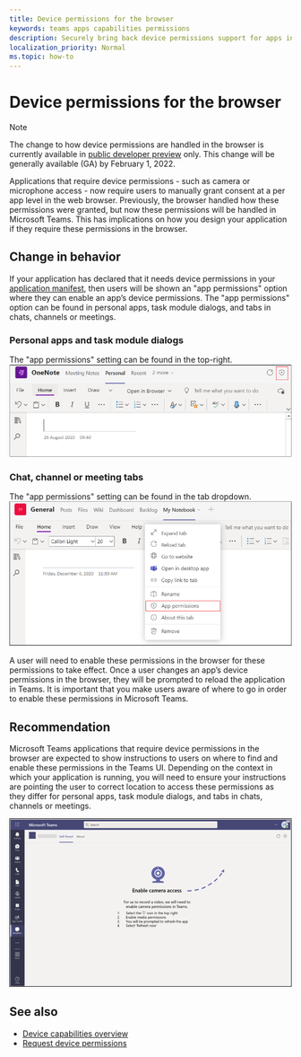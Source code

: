 ```yaml
---
title: Device permissions for the browser
keywords: teams apps capabilities permissions
description: Securely bring back device permissions support for apps in our web client
localization_priority: Normal
ms.topic: how-to
---
```


# Device permissions for the browser

> [!NOTE]
> The change to how device permissions are handled in the browser is currently available in [public developer preview](../../resources/dev-preview/developer-preview-intro.md) only. 
> This change will be generally available (GA) by February 1, 2022.

Applications that require device permissions - such as camera or microphone access - now require users to manually grant consent at a per app level in the web browser. Previously, the browser handled how these permissions were granted, but now these permissions will be handled in Microsoft Teams. This has implications on how you design your application if they require these permissions in the browser.

## Change in behavior
If your application has declared that it needs device permissions in your [application manifest](native-device-permissions.md), then users will be shown an "app permissions" option where they can enable an app’s device permissions. The "app permissions" option can be found in personal apps, task module dialogs, and tabs in chats, channels or meetings.

### Personal apps and task module dialogs
The "app permissions" setting can be found in the top-right.
<img src="../../assets/images/tabs/apppermissions.png" alt="App permissions button" width="800"/>

### Chat, channel or meeting tabs
The "app permissions" setting can be found in the tab dropdown.
![App permissions drop-down](../../assets/images/tabs/drop-downapppermissions.png)

A user will need to enable these permissions in the browser for these permissions to take effect. Once a user changes an app’s device permissions in the browser, they will be prompted to reload the application in Teams. It is important that you make users aware of where to go in order to enable these permissions in Microsoft Teams.

## Recommendation
Microsoft Teams applications that require device permissions in the browser are expected to show instructions to users on where to find and enable these permissions in the Teams UI. Depending on the context in which your application is running, you will need to ensure your instructions are pointing the user to correct location to access these permissions as they differ for personal apps, task module dialogs, and tabs in chats, channels or meetings.

<img src="../../assets/images/tabs/enable-access.png" alt="Enable camera access" width="800"/>

## See also

* [Device capabilities overview](device-capabilities-overview.md)
* [Request device permissions](native-device-permissions.md)
